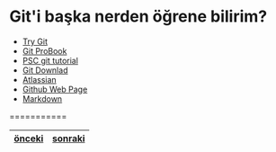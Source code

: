 Git'i başka nerden öğrene bilirim?
===========

* [Try Git](https://try.github.io/levels/1/challenges/1)
* [Git ProBook](http://git-scm.com/book/tr)
* [PSC git tutorial](https://github.com/paufsc/journey-to-git)
* [Git Downlad](http://git-scm.com/download/win)
* [Atlassian](https://www.atlassian.com/git/tutorials/setting-up-a-repository/git-config)
* [Github Web Page](http://shmehemmed.wordpress.com/2014/07/01/github-io/#more-482)
* [Markdown](http://dillinger.io/)

===========

[önceki](https://github.com/paufsc/journey-to-git/blob/master/docs/tr/Hakkinda.md)|[sonraki](https://github.com/PAU-Projects/Github-WORKSHOP/blob/master/README.md)
-----|----
